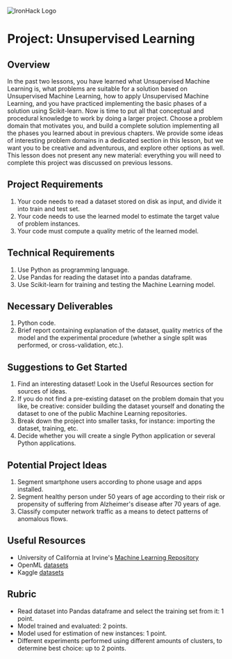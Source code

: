 ![IronHack Logo](https://s3-eu-west-1.amazonaws.com/ih-materials/uploads/upload_d5c5793015fec3be28a63c4fa3dd4d55.png)

# Project: Unsupervised Learning 

## Overview

In the past two lessons, you have learned what Unsupervised Machine Learning is, what problems are suitable for a solution based on Unsupervised Machine Learning, how to apply Unsupervised Machine Learning, and you have practiced implementing the basic phases of a solution using Scikit-learn. Now is time to put all that conceptual and procedural knowledge to work by doing a larger project. Choose a problem domain that motivates you, and build a complete solution implementing all the phases you learned about in previous chapters. We provide some ideas of interesting problem domains in a dedicated section in this lesson, but we want you to be creative and adventurous, and explore other options as well. This lesson does not present any new material: everything you will need to complete this project was discussed on previous lessons.

## Project Requirements

1. Your code needs to read a dataset stored on disk as input, and divide it into train and test set.
2. Your code needs to use the learned model to estimate the target value of problem instances.
3. Your code must compute a quality metric of the learned model.

## Technical Requirements

1. Use Python as programming language.
2. Use Pandas for reading the dataset into a pandas dataframe.
3. Use Scikit-learn for training and testing the Machine Learning model.

## Necessary Deliverables

1. Python code.
2. Brief report containing explanation of the dataset, quality metrics of the model and the experimental procedure (whether a single split was performed, or cross-validation, etc.).

## Suggestions to Get Started

1. Find an interesting dataset! Look in the Useful Resources section for sources of ideas.
2. If you do not find a pre-existing dataset on the problem domain that you like, be creative: consider building the dataset yourself and donating the dataset to one of the public Machine Learning repositories.
3. Break down the project into smaller tasks, for instance: importing the dataset, training, etc.
4. Decide whether you will create a single Python application or several Python applications.

## Potential Project Ideas

1. Segment smartphone users according to phone usage and apps installed.
2. Segment healthy person under 50 years of age according to their risk or propensity of suffering from Alzheimer's disease after 70 years of age.
3. Classify computer network traffic as a means to detect patterns of anomalous flows.

## Useful Resources

* University of California at Irvine's [Machine Learning Repository](https://archive.ics.uci.edu/ml)
* OpenML [datasets](https://www.openml.org)
* Kaggle [datasets](https://www.kaggle.com/datasets)

## Rubric

* Read dataset into Pandas dataframe and select the training set from it: 1 point.
* Model trained and evaluated: 2 points.
* Model used for estimation of new instances: 1 point.
* Different experiments performed using different amounts of clusters, to determine best choice: up to 2 points.
